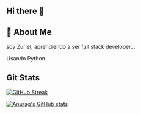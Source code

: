 ## Hi there 👋
## 🚀 About Me
soy Zuriel, aprendiendo a ser full stack developer...

Usando Python.


## Git Stats

[![GitHub Streak](https://streak-stats.demolab.com/?user=DenverCode1)](https://git.io/streak-stats)

[![Anurag's GitHub stats](https://github-readme-stats.vercel.app/api?username=zuri3lc)](https://github.com/anuraghazra/github-readme-stats)
<!--
**zuri3lc/zuri3lc** is a ✨ _special_ ✨ repository because its `README.md` (this file) appears on your GitHub profile.

Here are some ideas to get you started:

- 🔭 I’m currently working on ...
- 🌱 I’m currently learning ...
- 👯 I’m looking to collaborate on ...
- 🤔 I’m looking for help with ...
- 💬 Ask me about ...
- 📫 How to reach me: ...
- 😄 Pronouns: ...
- ⚡ Fun fact: ...
-->
